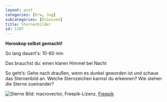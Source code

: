 ```yaml
---
layout: post
categories: [Erw, Jug]
subcategories: [Draussen]
title: Sternenbilder
id: 1107
---
```

**Horoskop selbst gemacht!**

So lang dauert's: 10-60 min

Das brauchst du: einen klaren Himmel bei Nacht

So geht’s: Gehe nach draußen, wenn es dunkel geworden ist und schaue das Sternenbild an. Welche Sternzeichen kannst du erkennen? Wie stehen die Sterne zueinander? 

![Sterne](https://image.freepik.com/vektoren-kostenlos/tierkreis-sternbilder-realistische-karten-gesetzt_1284-30971.jpg)
Bild: macrovector, Freepik-Lizenz, [Freepik](https://de.freepik.com/vektoren-kostenlos/tierkreis-sternbilder-realistische-karten-gesetzt_7249583.htm#page=1&query=Sternbilder&position=4)
